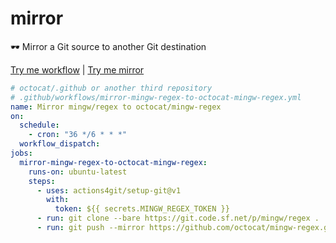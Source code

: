 # mirror
🕶️ Mirror a Git source to another Git destination

<!-- prettier-ignore -->
[Try me workflow](https://github.com/actions4git/mirror/blob/main/.github/workflows/try-me.yml)
| [Try me mirror](https://github.com/actions4git/mirror-try-me)

```yml
# octocat/.github or another third repository
# .github/workflows/mirror-mingw-regex-to-octocat-mingw-regex.yml
name: Mirror mingw/regex to octocat/mingw-regex
on:
  schedule:
    - cron: "36 */6 * * *"
  workflow_dispatch:
jobs:
  mirror-mingw-regex-to-octocat-mingw-regex:
    runs-on: ubuntu-latest
    steps:
      - uses: actions4git/setup-git@v1
        with:
          token: ${{ secrets.MINGW_REGEX_TOKEN }}
      - run: git clone --bare https://git.code.sf.net/p/mingw/regex .
      - run: git push --mirror https://github.com/octocat/mingw-regex.git
```
